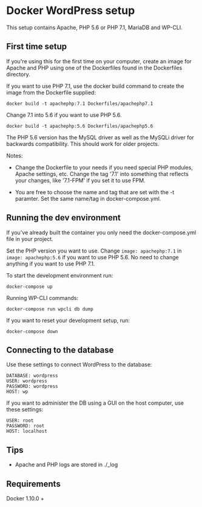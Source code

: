 # Docker WordPress setup

This setup contains Apache, PHP 5.6 or PHP 7.1, MariaDB and WP-CLI.

## First time setup

If you're using this for the first time on your computer, create an image for Apache and PHP using one of the Dockerfiles found in the Dockerfiles directory.

If you want to use PHP 7.1, use the docker build command to create the image from the Dockerfile supplied:

`docker build -t apachephp:7.1 Dockerfiles/apachephp7.1`

Change 7.1 into 5.6 if you want to use PHP 5.6. 

`docker build -t apachephp:5.6 Dockerfiles/apachephp5.6`

The PHP 5.6 version has the MySQL driver as well as the MySQLi driver for backwards compatibility. This should work for older projects.

Notes: 

* Change the Dockerfile to your needs if you need special PHP modules, Apache settings, etc. Change the tag '7.1' into something that reflects your changes, like '7.1-FPM' if you set it to use FPM.

* You are free to choose the name and tag that are set with the -t paramter. Set the same name/tag in docker-compose.yml.

## Running the dev environment

If you've already built the container you only need the docker-compose.yml file in your project.

Set the PHP version you want to use. Change `image: apachephp:7.1` in `image: apachephp:5.6` if you want to use PHP 5.6. No need to change anything if you want to use PHP 7.1.

To start the development environment run:

`docker-compose up`

Running WP-CLI commands:

`docker-compose run wpcli db dump`

If you want to reset your development setup, run:

`docker-compose down`

## Connecting to the database

Use these settings to connect WordPress to the database:

```
DATABASE: wordpress
USER: wordpress
PASSWORD: wordpress
HOST: wp
```

If you want to administer the DB using a GUI on the host computer, use these settings:

```
USER: root
PASSWORD: root
HOST: localhost
```

## Tips

* Apache and PHP logs are stored in ./_log

## Requirements
Docker 1.10.0 +